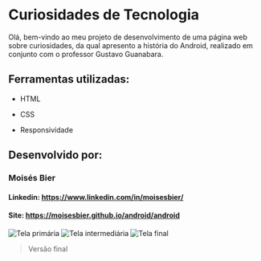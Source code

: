 # Curiosidades de Tecnologia

Olá, bem-vindo ao meu projeto de desenvolvimento de uma página web sobre curiosidades, da qual apresento a história do Android, realizado em conjunto com o professor Gustavo Guanabara.

## Ferramentas utilizadas:

* HTML

* CSS

* Responsividade

## Desenvolvido por:

### Moisés Bier

#### Linkedin: https://www.linkedin.com/in/moisesbier/

#### Site: https://moisesbier.github.io/android/android
 
![Tela primária](https://i.imgur.com/xF7aWQW.png)
![Tela intermediária](https://i.imgur.com/7LeV8pw.png)
![Tela final](https://i.imgur.com/9I72hxW.png)

> Versão final

